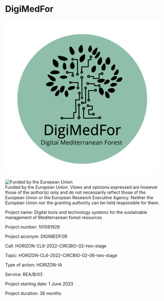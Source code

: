 # DigiMedFor


![Logo](https://raw.githubusercontent.com/DigiMedFor/.github/main/images/Logo_Soft_Green_DigiMedFor.png)



<p align="left">
  <img src="https://digimedfor.eu/wp-content/uploads/2023/10/EN_FundedbytheEU_RGB_POS1-2048x456.png" width="512" alt="Funded by the European Union" style="float: left; margin-right: 20px;">
</p>

Funded by the European Union. Views and opinions expressed are however those of the author(s) only and do not necessarily reflect those of the European Union or the European Research Executive Agency. Neither the European Union nor the granting authority can be held responsible for them.

Project name: Digital tools and technology systems for the sustainable management of Mediterranean forest resources

Project number: 101081928

Project acronym: DIGIMEDFOR

Call: HORIZON-CL6-2022-CIRCBIO-02-two-stage

Topic: HORIZON-CL6-2022-CIRCBIO-02-06-two-stage

Type of action: HORIZON-IA

Service: REA/B/03

Project starting date: 1 June 2023

Project duration: 36 months
